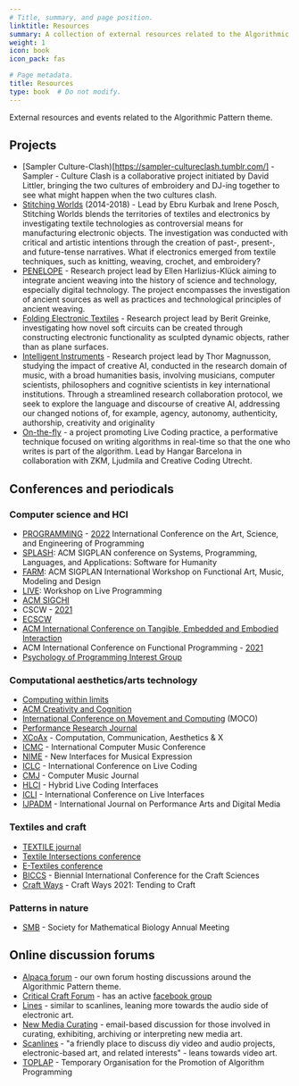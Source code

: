 ```yaml
---
# Title, summary, and page position.
linktitle: Resources
summary: A collection of external resources related to the Algorithmic Pattern theme.
weight: 1
icon: book
icon_pack: fas

# Page metadata.
title: Resources
type: book  # Do not modify.
---
```


External resources and events related to the Algorithmic Pattern theme.

## Projects

* [Sampler Culture-Clash)[https://sampler-cultureclash.tumblr.com/] - Sampler - Culture Clash is a collaborative project initiated by David Littler, bringing the two cultures of embroidery and DJ-ing together to see what might happen when the two cultures clash.
* [Stitching Worlds](https://www.stitchingworlds.net/) (2014-2018) - Lead by Ebru Kurbak and Irene Posch, Stitching Worlds blends the territories of textiles and electronics by investigating textile technologies as controversial means for manufacturing electronic objects. The investigation was conducted with critical and artistic intentions through the creation of past-, present-, and future-tense narratives. What if electronics emerged from textile techniques, such as knitting, weaving, crochet, and embroidery? 
* [PENELOPE](https://penelope.hypotheses.org/) - Research project lead by Ellen Harlizius-Klück aiming to integrate ancient weaving into the history of science and technology, especially digital technology. The project encompasses the investigation of ancient sources as well as practices and technological principles of ancient weaving.
* [Folding Electronic Textiles](https://www.beritgreinke.net/research/folding-electronic-textiles) - Research project lead by Berit Greinke, investigating how novel soft circuits can be created through constructing electronic functionality as sculpted dynamic objects, rather than as plane surfaces.
* [Intelligent Instruments](http://www.sonicwriting.org/blog/intent) - Research project lead by Thor Magnusson, studying the impact of creative AI, conducted in the research domain of music, with a broad humanities basis, involving musicians, computer scientists, philosophers and cognitive scientists in key international institutions. Through a streamlined research collaboration protocol, we seek to explore the language and discourse of creative AI, addressing our changed notions of, for example, agency, autonomy, authenticity, authorship, creativity and originality
* [On-the-fly](https://onthefly.space/) - a project promoting Live Coding practice, a performative technique focused on writing algorithms in real-time so that the one who writes is part of the algorithm. Lead by Hangar Barcelona in collaboration with ZKM, Ljudmila and Creative Coding Utrecht.

## Conferences and periodicals

### Computer science and HCI

* [PROGRAMMING](https://programming-conference.org/) - [2022](https://2022.programming-conference.org/) International Conference on the Art, Science, and Engineering of Programming
* [SPLASH](https://splashcon.org/): ACM SIGPLAN conference on Systems, Programming, Languages, and Applications: Software for Humanity
* [FARM](https://functional-art.org/): ACM SIGPLAN International Workshop on Functional Art, Music, Modeling and Design
* [LIVE](https://liveprog.org/): Workshop on Live Programming
* [ACM SIGCHI](https://sigchi.org/conferences/calendar/)
* CSCW - [2021](https://cscw.acm.org/2021/)
* [ECSCW](https://ecscw.eusset.eu/)
* [ACM International Conference on Tangible, Embedded and Embodied Interaction](https://tei.acm.org/2022/)
* ACM International Conference on Functional Programming - [2021](https://icfp21.sigplan.org/)
* [Psychology of Programming Interest Group](https://www.ppig.org/)

### Computational aesthetics/arts technology
* [Computing within limits](https://computingwithinlimits.org/2021/)
* [ACM Creativity and Cognition](https://cc.acm.org/)
* [International Conference on Movement and Computing](https://www.movementcomputing.org/) (MOCO)
* [Performance Research Journal](https://www.performance-research.org/)
* [XCoAx](https://www.xcoax.org/) - Computation, Communication, Aesthetics & X
* [ICMC](http://www.computermusic.org/) - International Computer Music Conference
* [NIME](https://www.nime.org/) - New Interfaces for Musical Expression
* [ICLC](https://live-interfaces.github.io/liveinterfaces2020/) - International Conference on Live Coding
* [CMJ](https://direct.mit.edu/comj) - Computer Music Journal
* [HLCI](https://hybrid-livecode.pubpub.org/) - Hybrid Live Coding Interfaces
* [ICLI](https://live-interfaces.github.io/liveinterfaces2020/) - International Conference on Live Interfaces
* [IJPADM](https://www.tandfonline.com/toc/rpdm20/current) - International Journal on Performance Arts and Digital Media

### Textiles and craft

* [TEXTILE journal](https://journals.sagepub.com/home/trj)
* [Textile Intersections conference](https://www.textile-intersections.com/)
* [E-Textiles conference](https://e-textilesconference.com/)
* [BICCS](https://craftsciencesconference.com/) - Biennial International Conference for the Craft Sciences
* [Craft Ways](https://www.centerforcraft.org/craft-ways-2021) - Craft Ways 2021: Tending to Craft

### Patterns in nature

* [SMB](https://www.smb.org/meetings/) - Society for Mathematical Biology Annual Meeting

## Online discussion forums

* [Alpaca forum](https://forum.alpaca.lurk.org/) - our own forum hosting discussions around the Algorithmic Pattern theme.
* [Critical Craft Forum](https://www.criticalcraftforum.com/) - has an active [facebook group](https://www.facebook.com/Critical-Craft-Forum-Page-102051938180737)
* [Lines](https://llllllll.co/) - similar to scanlines, leaning more towards the audio side of electronic art.
* [New Media Curating](https://www.jiscmail.ac.uk/cgi-bin/webadmin?A0=new-media-curating) - email-based discussion for those involved in curating, exhibiting, archiving or interpreting new media art.
* [Scanlines](https://scanlines.xyz/) - "a friendly place to discuss diy video and audio projects, electronic-based art, and related interests" - leans towards video art.
* [TOPLAP](https://toplap.org) - Temporary Organisation for the Promotion of Algorithm Programming

